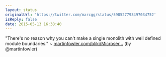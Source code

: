 ```yaml
---
layout: status
originalUrl: 'https://twitter.com/marcgg/status/598527793497034752'
isReply: false
date: 2015-05-13 16:38:40
---
```


"There's no reason why you can't make a single monolith with well defined module boundaries." ~ [martinfowler.com/bliki/Microser…](http://martinfowler.com/bliki/MicroservicePremium.html) (by @martinfowler)
